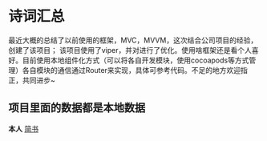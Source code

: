 # 诗词汇总
   最近大概的总结了以前使用的框架，MVC，MVVM，这次结合公司项目的经验，创建了该项目；
该项目使用了viper，并对进行了优化。使用啥框架还是看个人喜好。目前使用本地组件化方式（可以将各自开发模块，使用cocoapods等方式管理）各自模块的通信通过Router来实现，具体可参考代码。不足的地方欢迎指正，共同进步~
  
## 项目里面的数据都是本地数据

**本人**
[简书](https://www.jianshu.com/u/ae25d076bebc)

